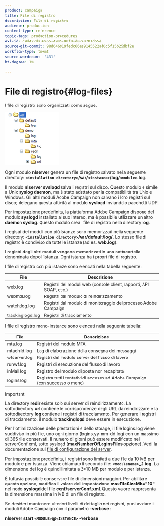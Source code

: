 ```yaml
---
product: campaign
title: File di registro
description: File di registro
audience: production
content-type: reference
topic-tags: production-procedures
exl-id: c9d427da-6965-4945-90f0-d0770701d55e
source-git-commit: 98d646919fedc66ee9145522ad0c5f15b25dbf2e
workflow-type: tm+mt
source-wordcount: '431'
ht-degree: 1%

---
```


# File di registro{#log-files}

I file di registro sono organizzati come segue:

![](assets/d_ncs_directory.png)

Ogni modulo **nlserver** genera un file di registro salvato nella seguente directory: **`<installation directory>`/var/`<instance>`/log/`<module>`.log**.

Il modulo **nlserver syslogd** salva i registri sul disco. Questo modulo è simile a Unix **syslog daemon**, ma è stato adattato per la compatibilità tra Unix e Windows. Gli altri moduli Adobe Campaign non salvano i loro registri sul disco; delegano questa attività al modulo **syslogd** inviandolo pacchetti UDP.

Per impostazione predefinita, la piattaforma Adobe Campaign dispone del modulo **syslogd** installato al suo interno, ma è possibile utilizzare un altro **daemon syslog**. Questo modulo crea i file di registro nella directory **log**.

I registri dei moduli con più istanze sono memorizzati nella seguente directory: **`<installation directory>`/var/default/log/**. Lo stesso file di registro è condiviso da tutte le istanze (ad es. **web.log**).

I registri degli altri moduli vengono memorizzati in una sottocartella denominata dopo l’istanza. Ogni istanza ha i propri file di registro.

I file di registro con più istanze sono elencati nella tabella seguente:

| File | Descrizione |
|---|---|
| web.log | Registri dei moduli web (console client, rapporti, API SOAP, ecc.) |
| webmdl.log | Registri dal modulo di reindirizzamento |
| watchdog.log | Registri dal modulo di monitoraggio del processo Adobe Campaign |
| trackinglogd.log | Registri di tracciamento |

I file di registro mono-instance sono elencati nella seguente tabella:

| File | Descrizione |
|---|---|
| mta.log | Registri del modulo MTA |
| mtachild.log | Log di elaborazione della consegna dei messaggi |
| wfserver.log | Registri del modulo server del flusso di lavoro |
| runwf.log | Registri di esecuzione del flusso di lavoro |
| inMail.log | Registro del modulo di posta non recapitata |
| logins.log | Registra tutti i tentativi di accesso ad Adobe Campaign (con successo o meno) |

>[!IMPORTANT]
>
>La directory **redir** esiste solo sui server di reindirizzamento. La sottodirectory **url** contiene le corrispondenze degli URL da reindirizzare e la sottodirectory **log** contiene i registri di tracciamento. Per generare i registri di tracciamento, il modulo **trackinglogd** deve essere in esecuzione.

Per l&#39;ottimizzazione delle prestazioni e dello storage, il file logins.log viene suddiviso in più file, uno ogni giorno (logins.yy-mm-dd.log) con un massimo di 365 file conservati. Il numero di giorni può essere modificato nel serverConf.xml, sotto syslogd (**maxNumberOfLoginsFiles** opzione). Vedi la documentazione sul [file di configurazione del server](../../installation/using/the-server-configuration-file.md#syslogd).

Per impostazione predefinita, i registri sono limitati a due file da 10 MB per modulo e per istanza. Viene chiamato il secondo file: **`<modulename>`_2.log**. La dimensione dei log è quindi limitata a 2*10 MB per modulo e per istanza.

È tuttavia possibile conservare file di dimensioni maggiori. Per abilitare questa opzione, modifica il valore dell&#39;impostazione **maxFileSizeMb=&quot;10&quot;** nel nodo **syslogd** del file **conf/serverConf.xml**. Questo valore rappresenta la dimensione massima in MB di un file di registro.

Se desideri mantenere ulteriori livelli di dettaglio nei registri, puoi avviare i moduli Adobe Campaign con il parametro **-verbose** :

**nlserver start  `<MODULE>`@`<INSTANCE>` -verbose**
